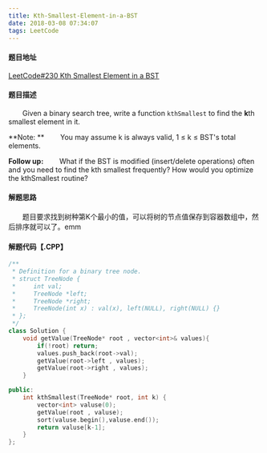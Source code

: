 ```yaml
---
title: Kth-Smallest-Element-in-a-BST
date: 2018-03-08 07:34:07
tags: LeetCode
---
```


#### 题目地址

[LeetCode#230 Kth Smallest Element in a BST](https://leetcode.com/problems/kth-smallest-element-in-a-bst/description/)

#### 题目描述

&emsp;&emsp;Given a binary search tree, write a function `kthSmallest` to find the **k**th smallest element in it.

<!--more-->

**Note: **
&emsp;&emsp;You may assume k is always valid, 1 ≤ k ≤ BST's total elements.

**Follow up:**
&emsp;&emsp;What if the BST is modified (insert/delete operations) often and you need to find the kth smallest frequently? How would you optimize the kthSmallest routine?

#### 解题思路

&emsp;&emsp;题目要求找到树种第K个最小的值，可以将树的节点值保存到容器数组中，然后排序就可以了。emm

#### 解题代码【.CPP】

```c++
/**
 * Definition for a binary tree node.
 * struct TreeNode {
 *     int val;
 *     TreeNode *left;
 *     TreeNode *right;
 *     TreeNode(int x) : val(x), left(NULL), right(NULL) {}
 * };
 */
class Solution {
    void getValue(TreeNode* root , vector<int>& values){
        if(!root) return;
        values.push_back(root->val);
        getValue(root->left , values);
        getValue(root->right , values);
    }

public:
    int kthSmallest(TreeNode* root, int k) {
        vector<int> valuse(0);
        getValue(root , valuse);
        sort(valuse.begin(),valuse.end());
        return valuse[k-1];
    }
};
```

